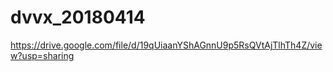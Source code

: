 # dvvx_20180414

https://drive.google.com/file/d/19qUiaanYShAGnnU9p5RsQVtAjTlhTh4Z/view?usp=sharing
